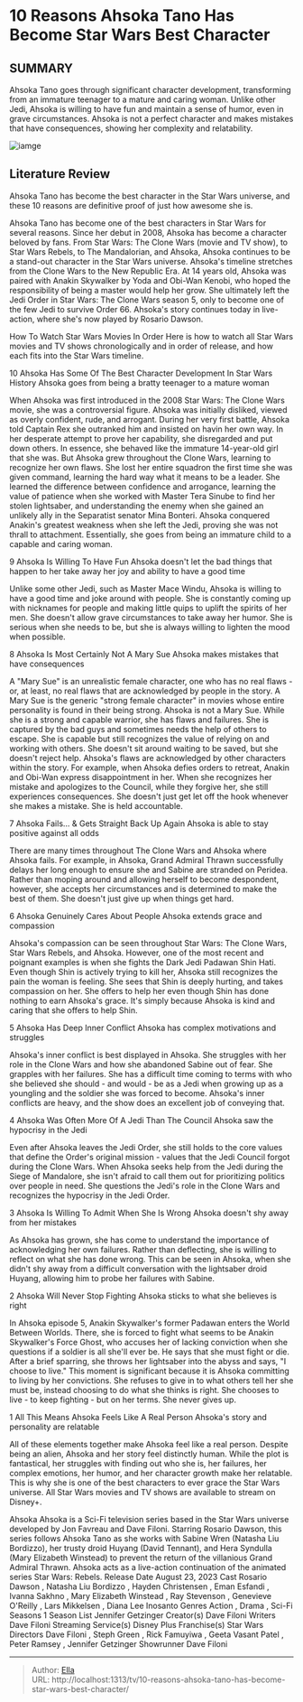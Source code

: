 # 10 Reasons Ahsoka Tano Has Become Star Wars  Best Character


## SUMMARY 


 Ahsoka Tano goes through significant character development, transforming from an immature teenager to a mature and caring woman. 
 Unlike other Jedi, Ahsoka is willing to have fun and maintain a sense of humor, even in grave circumstances. 
 Ahsoka is not a perfect character and makes mistakes that have consequences, showing her complexity and relatability. 

![iamge](https://static1.srcdn.com/wordpress/wp-content/uploads/2023/09/img_ecdb4ce9d29b-1.jpeg)

## Literature Review
Ahsoka Tano has become the best character in the Star Wars universe, and these 10 reasons are definitive proof of just how awesome she is.




Ahsoka Tano has become one of the best characters in Star Wars for several reasons. Since her debut in 2008, Ahsoka has become a character beloved by fans. From Star Wars: The Clone Wars (movie and TV show), to Star Wars Rebels, to The Mandalorian, and Ahsoka, Ahsoka continues to be a stand-out character in the Star Wars universe.
Ahsoka&#39;s timeline stretches from the Clone Wars to the New Republic Era. At 14 years old, Ahsoka was paired with Anakin Skywalker by Yoda and Obi-Wan Kenobi, who hoped the responsibility of being a master would help her grow. She ultimately left the Jedi Order in Star Wars: The Clone Wars season 5, only to become one of the few Jedi to survive Order 66. Ahsoka&#39;s story continues today in live-action, where she&#39;s now played by Rosario Dawson.
            
 
 How To Watch Star Wars Movies In Order 
Here is how to watch all Star Wars movies and TV shows chronologically and in order of release, and how each fits into the Star Wars timeline.













 








 10  Ahsoka Has Some Of The Best Character Development In Star Wars History 
Ahsoka goes from being a bratty teenager to a mature woman


 







When Ahsoka was first introduced in the 2008 Star Wars: The Clone Wars movie, she was a controversial figure. Ahsoka was initially disliked, viewed as overly confident, rude, and arrogant. During her very first battle, Ahsoka told Captain Rex she outranked him and insisted on havin her own way. In her desperate attempt to prove her capability, she disregarded and put down others. In essence, she behaved like the immature 14-year-old girl that she was.
But Ahsoka grew throughout the Clone Wars, learning to recognize her own flaws. She lost her entire squadron the first time she was given command, learning the hard way what it means to be a leader. She learned the difference between confidence and arrogance, learning the value of patience when she worked with Master Tera Sinube to find her stolen lightsaber, and understanding the enemy when she gained an unlikely ally in the Separatist senator Mina Bonteri. Ahsoka conquered Anakin&#39;s greatest weakness when she left the Jedi, proving she was not thrall to attachment. Essentially, she goes from being an immature child to a capable and caring woman.





 9  Ahsoka Is Willing To Have Fun 
Ahsoka doesn&#39;t let the bad things that happen to her take away her joy and ability to have a good time
        

Unlike some other Jedi, such as Master Mace Windu, Ahsoka is willing to have a good time and joke around with people. She is constantly coming up with nicknames for people and making little quips to uplift the spirits of her men. She doesn&#39;t allow grave circumstances to take away her humor. She is serious when she needs to be, but she is always willing to lighten the mood when possible.





 8  Ahsoka Is Most Certainly Not A Mary Sue 
Ahsoka makes mistakes that have consequences


 







A &#34;Mary Sue&#34; is an unrealistic female character, one who has no real flaws - or, at least, no real flaws that are acknowledged by people in the story. A Mary Sue is the generic &#34;strong female character&#34; in movies whose entire personality is found in their being strong. Ahsoka is not a Mary Sue. While she is a strong and capable warrior, she has flaws and failures. She is captured by the bad guys and sometimes needs the help of others to escape. She is capable but still recognizes the value of relying on and working with others. She doesn&#39;t sit around waiting to be saved, but she doesn&#39;t reject help.
Ahsoka&#39;s flaws are acknowledged by other characters within the story. For example, when Ahsoka defies orders to retreat, Anakin and Obi-Wan express disappointment in her. When she recognizes her mistake and apologizes to the Council, while they forgive her, she still experiences consequences. She doesn&#39;t just get let off the hook whenever she makes a mistake. She is held accountable.





 7  Ahsoka Fails... &amp; Gets Straight Back Up Again 
Ahsoka is able to stay positive against all odds
        

There are many times throughout The Clone Wars and Ahsoka where Ahsoka fails. For example, in Ahsoka, Grand Admiral Thrawn successfully delays her long enough to ensure she and Sabine are stranded on Peridea. Rather than moping around and allowing herself to become despondent, however, she accepts her circumstances and is determined to make the best of them. She doesn&#39;t just give up when things get hard.





 6  Ahsoka Genuinely Cares About People 
Ahsoka extends grace and compassion
        

Ahsoka&#39;s compassion can be seen throughout Star Wars: The Clone Wars, Star Wars Rebels, and Ahsoka. However, one of the most recent and poignant examples is when she fights the Dark Jedi Padawan Shin Hati. Even though Shin is actively trying to kill her, Ahsoka still recognizes the pain the woman is feeling. She sees that Shin is deeply hurting, and takes compassion on her. She offers to help her even though Shin has done nothing to earn Ahsoka&#39;s grace. It&#39;s simply because Ahsoka is kind and caring that she offers to help Shin.





 5  Ahsoka Has Deep Inner Conflict 
Ahsoka has complex motivations and struggles


 







Ahsoka&#39;s inner conflict is best displayed in Ahsoka. She struggles with her role in the Clone Wars and how she abandoned Sabine out of fear. She grapples with her failures. She has a difficult time coming to terms with who she believed she should - and would - be as a Jedi when growing up as a youngling and the soldier she was forced to become. Ahsoka&#39;s inner conflicts are heavy, and the show does an excellent job of conveying that.





 4  Ahsoka Was Often More Of A Jedi Than The Council 
Ahsoka saw the hypocrisy in the Jedi
        

Even after Ahsoka leaves the Jedi Order, she still holds to the core values that define the Order&#39;s original mission - values that the Jedi Council forgot during the Clone Wars. When Ahsoka seeks help from the Jedi during the Siege of Mandalore, she isn&#39;t afraid to call them out for prioritizing politics over people in need. She questions the Jedi&#39;s role in the Clone Wars and recognizes the hypocrisy in the Jedi Order.





 3  Ahsoka Is Willing To Admit When She Is Wrong 
Ahsoka doesn&#39;t shy away from her mistakes
        

As Ahsoka has grown, she has come to understand the importance of acknowledging her own failures. Rather than deflecting, she is willing to reflect on what she has done wrong. This can be seen in Ahsoka, when she didn&#39;t shy away from a difficult conversation with the lightsaber droid Huyang, allowing him to probe her failures with Sabine.





 2  Ahsoka Will Never Stop Fighting 
Ahsoka sticks to what she believes is right
        

In Ahsoka episode 5, Anakin Skywalker&#39;s former Padawan enters the World Between Worlds. There, she is forced to fight what seems to be Anakin Skywalker&#39;s Force Ghost, who accuses her of lacking conviction when she questions if a soldier is all she&#39;ll ever be. He says that she must fight or die. After a brief sparring, she throws her lightsaber into the abyss and says, &#34;I choose to live.&#34; This moment is significant because it is Ahsoka committing to living by her convictions. She refuses to give in to what others tell her she must be, instead choosing to do what she thinks is right. She chooses to live - to keep fighting - but on her terms. She never gives up.





 1  All This Means Ahsoka Feels Like A Real Person 
Ahsoka&#39;s story and personality are relatable
        

All of these elements together make Ahsoka feel like a real person. Despite being an alien, Ahsoka and her story feel distinctly human. While the plot is fantastical, her struggles with finding out who she is, her failures, her complex emotions, her humor, and her character growth make her relatable. This is why she is one of the best characters to ever grace the Star Wars universe.
All Star Wars movies and TV shows are available to stream on Disney&#43;. 

        


 Ahsoka 
Ahsoka is a Sci-Fi television series based in the Star Wars universe developed by Jon Favreau and Dave Filoni. Starring Rosario Dawson, this series follows Ahsoka Tano as she works with Sabine Wren (Natasha Liu Bordizzo), her trusty droid Huyang (David Tennant), and Hera Syndulla (Mary Elizabeth Winstead) to prevent the return of the villanious Grand Admiral Thrawn. Ahsoka acts as a live-action continuation of the animated series Star Wars: Rebels.
 Release Date   August 23, 2023    Cast   Rosario Dawson , Natasha Liu Bordizzo , Hayden Christensen , Eman Esfandi , Ivanna Sakhno , Mary Elizabeth Winstead , Ray Stevenson , Genevieve O&#39;Reilly , Lars Mikkelsen , Diana Lee Inosanto    Genres   Action , Drama ,  Sci-Fi    Seasons   1    Season List   Jennifer Getzinger    Creator(s)   Dave Filoni    Writers   Dave Filoni    Streaming Service(s)   Disney Plus    Franchise(s)   Star Wars    Directors   Dave Filoni , Steph Green , Rick Famuyiwa , Geeta Vasant Patel , Peter Ramsey , Jennifer Getzinger    Showrunner   Dave Filoni    





---

> Author: [Ella](https://instagram.hk.cn/)  
> URL: http://localhost:1313/tv/10-reasons-ahsoka-tano-has-become-star-wars-best-character/  

